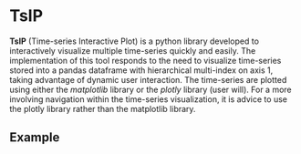 # TsIP

**TsIP** (Time-series Interactive Plot) is a python library developed to interactively visualize multiple time-series quickly and easily. 
The implementation of this tool responds to the need to visualize time-series stored into a pandas dataframe with hierarchical multi-index on axis 1, taking advantage of dynamic user interaction.
The time-series are plotted using either the *matplotlib* library or the *plotly* library (user will). For a more involving navigation within the time-series visualization, it is advice to use the plotly library rather than the matplotlib library.  

## Example

